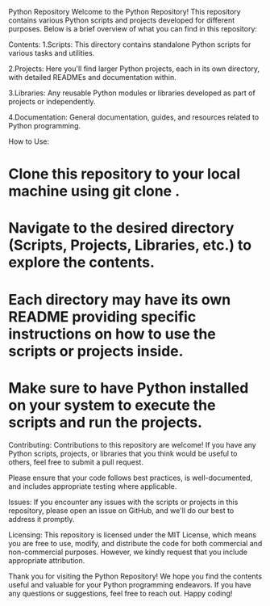 Python Repository
Welcome to the Python Repository! This repository contains various Python scripts and projects developed for different purposes. Below is a brief overview of what you can find in this repository:

Contents:
1.Scripts: This directory contains standalone Python scripts for various tasks and utilities.

2.Projects: Here you'll find larger Python projects, each in its own directory, with detailed READMEs and documentation within.

3.Libraries: Any reusable Python modules or libraries developed as part of projects or independently.

4.Documentation: General documentation, guides, and resources related to Python programming.

How to Use:
# Clone this repository to your local machine using git clone <repository-url>.
# Navigate to the desired directory (Scripts, Projects, Libraries, etc.) to explore the contents.
# Each directory may have its own README providing specific instructions on how to use the scripts or projects inside.
# Make sure to have Python installed on your system to execute the scripts and run the projects.
Contributing:
Contributions to this repository are welcome! If you have any Python scripts, projects, or libraries that you think would be useful to others, feel free to submit a pull request.

Please ensure that your code follows best practices, is well-documented, and includes appropriate testing where applicable.

Issues:
If you encounter any issues with the scripts or projects in this repository, please open an issue on GitHub, and we'll do our best to address it promptly.

Licensing:
This repository is licensed under the MIT License, which means you are free to use, modify, and distribute the code for both commercial and non-commercial purposes. However, we kindly request that you include appropriate attribution.

Thank you for visiting the Python Repository! We hope you find the contents useful and valuable for your Python programming endeavors. If you have any questions or suggestions, feel free to reach out. Happy coding!
